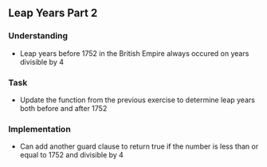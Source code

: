 ## Leap Years Part 2

### Understanding
- Leap years before 1752 in the British Empire always occured on years divisible by 4

### Task
- Update the function from the previous exercise to determine leap years both before and after 1752

### Implementation
- Can add another guard clause to return true if the number is less than or equal to 1752 and divisible by 4